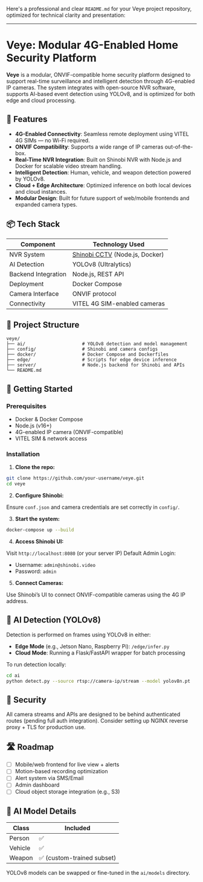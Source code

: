 Here's a professional and clear `README.md` for your Veye project repository, optimized for technical clarity and presentation:

---

# Veye: Modular 4G-Enabled Home Security Platform

**Veye** is a modular, ONVIF-compatible home security platform designed to support real-time surveillance and intelligent detection through 4G-enabled IP cameras. The system integrates with open-source NVR software, supports AI-based event detection using YOLOv8, and is optimized for both edge and cloud processing.

## 🔧 Features

* **4G-Enabled Connectivity**: Seamless remote deployment using VITEL 4G SIMs — no Wi-Fi required.
* **ONVIF Compatibility**: Supports a wide range of IP cameras out-of-the-box.
* **Real-Time NVR Integration**: Built on Shinobi NVR with Node.js and Docker for scalable video stream handling.
* **Intelligent Detection**: Human, vehicle, and weapon detection powered by YOLOv8.
* **Cloud + Edge Architecture**: Optimized inference on both local devices and cloud instances.
* **Modular Design**: Built for future support of web/mobile frontends and expanded camera types.

## 📦 Tech Stack

| Component           | Technology Used                                          |
| ------------------- | -------------------------------------------------------- |
| NVR System          | [Shinobi CCTV](https://shinobi.video/) (Node.js, Docker) |
| AI Detection        | YOLOv8 (Ultralytics)                                     |
| Backend Integration | Node.js, REST API                                        |
| Deployment          | Docker Compose                                           |
| Camera Interface    | ONVIF protocol                                           |
| Connectivity        | VITEL 4G SIM-enabled cameras                             |

## 📁 Project Structure

```
veye/
├── ai/                     # YOLOv8 detection and model management
├── config/                 # Shinobi and camera configs
├── docker/                 # Docker Compose and Dockerfiles
├── edge/                   # Scripts for edge device inference
├── server/                 # Node.js backend for Shinobi and APIs
└── README.md
```

## 🚀 Getting Started

### Prerequisites

* Docker & Docker Compose
* Node.js (v16+)
* 4G-enabled IP camera (ONVIF-compatible)
* VITEL SIM & network access

### Installation

1. **Clone the repo:**

```bash
git clone https://github.com/your-username/veye.git
cd veye
```

2. **Configure Shinobi:**

Ensure `conf.json` and camera credentials are set correctly in `config/`.

3. **Start the system:**

```bash
docker-compose up --build
```

4. **Access Shinobi UI:**

Visit `http://localhost:8080` (or your server IP)
Default Admin Login:

* Username: `admin@shinobi.video`
* Password: `admin`

5. **Connect Cameras:**

Use Shinobi’s UI to connect ONVIF-compatible cameras using the 4G IP address.

## 🤖 AI Detection (YOLOv8)

Detection is performed on frames using YOLOv8 in either:

* **Edge Mode** (e.g., Jetson Nano, Raspberry Pi): `/edge/infer.py`
* **Cloud Mode**: Running a Flask/FastAPI wrapper for batch processing

To run detection locally:

```bash
cd ai
python detect.py --source rtsp://camera-ip/stream --model yolov8n.pt
```

## 🔐 Security

All camera streams and APIs are designed to be behind authenticated routes (pending full auth integration). Consider setting up NGINX reverse proxy + TLS for production use.

## 🛣️ Roadmap

* [ ] Mobile/web frontend for live view + alerts
* [ ] Motion-based recording optimization
* [ ] Alert system via SMS/Email
* [ ] Admin dashboard
* [ ] Cloud object storage integration (e.g., S3)

## 🧠 AI Model Details

| Class   | Included                  |
| ------- | ------------------------- |
| Person  | ✅                         |
| Vehicle | ✅                         |
| Weapon  | ✅ (custom-trained subset) |

YOLOv8 models can be swapped or fine-tuned in the `ai/models` directory.


